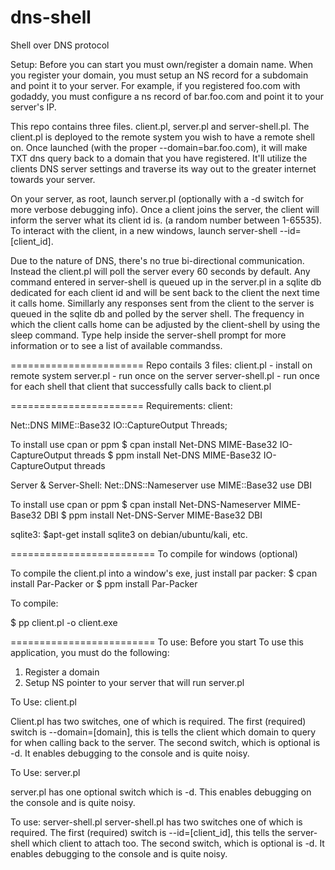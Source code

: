 dns-shell
=========

Shell over DNS protocol

Setup:
Before you can start you must own/register a domain name.  When you register your domain, you must setup an NS record for a subdomain and point it to your server.  For example, if you registered foo.com with godaddy, you must configure a ns record of bar.foo.com and point it to your server's IP.

This repo contains three files.  client.pl, server.pl and server-shell.pl.  The client.pl is deployed to the remote system you wish to have a remote shell on.  Once launched (with the proper --domain=bar.foo.com), it will make TXT dns query back to a domain that you have registered.  It'll utilize the clients DNS server settings and traverse its way out to the greater internet towards your server.

On your server, as root, launch server.pl (optionally with a -d switch for more verbose debugging info).  Once a client joins the server, the client will inform the server what its client id is. (a random number between 1-65535).  To interact with the client, in a new windows, launch server-shell --id=[client_id].

Due to the nature of DNS, there's no true bi-directional communication.  Instead the client.pl will poll the server every 60 seconds by default.  Any command entered in server-shell is queued up in the server.pl in a sqlite db dedicated for each client id and will be sent back to the client the next time it calls home.  Simillarly any responses sent from the client to the server is queued in the sqlite db and polled by the server shell.  The frequency in which the client calls home can be adjusted by the client-shell by using the sleep command.  Type help inside the server-shell prompt for more information or to see a list of available commandss.


=======================
Repo contails 3 files:
client.pl - install on remote system
server.pl - run once on the server
server-shell.pl - run once for each shell that client that successfully calls back to client.pl

=======================
Requirements:
client:

Net::DNS
MIME::Base32
IO::CaptureOutput
Threads;

To install use cpan or ppm
$ cpan install Net-DNS MIME-Base32 IO-CaptureOutput threads
$ ppm install Net-DNS MIME-Base32 IO-CaptureOutput threads

Server & Server-Shell:
Net::DNS::Nameserver
use MIME::Base32
use DBI

To install use cpan or ppm
$ cpan install Net-DNS-Nameserver MIME-Base32 DBI
$ ppm install Net-DNS-Server MIME-Base32 DBI

sqlite3:
$apt-get install sqlite3 on debian/ubuntu/kali, etc.

=========================
To compile for windows (optional)

To compile the client.pl into a window's exe, just install par packer:
$ cpan install Par-Packer
or
$ ppm install Par-Packer

To compile:

$ pp client.pl -o client.exe

=========================
To use: Before you start
To use this application, you must do the following:
1) Register a domain
2) Setup NS pointer to your server that will run server.pl


To Use: client.pl

Client.pl has two switches, one of which is required.  The first (required) switch is --domain=[domain], this is tells the client which domain to query for when calling back to the server. The second switch, which is optional is -d.  It enables debugging to the console and is quite noisy.

To Use: server.pl

server.pl has one optional switch which is -d.  This enables debugging on the console and is quite noisy.

To use: server-shell.pl
server-shell.pl has two switches one of which is required.  The first (required) switch is --id=[client_id], this tells the server-shell which client to attach too.  The second switch, which is optional is -d.  It enables debugging to the console and is quite noisy.

